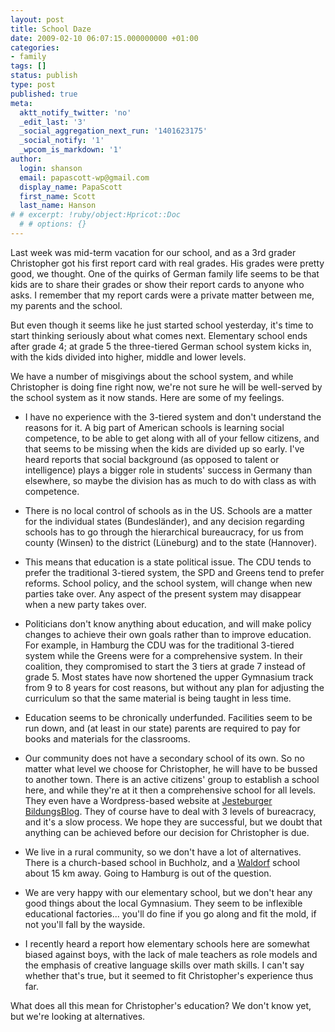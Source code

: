 ```yaml
---
layout: post
title: School Daze
date: 2009-02-10 06:07:15.000000000 +01:00
categories:
- family
tags: []
status: publish
type: post
published: true
meta:
  aktt_notify_twitter: 'no'
  _edit_last: '3'
  _social_aggregation_next_run: '1401623175'
  _social_notify: '1'
  _wpcom_is_markdown: '1'
author:
  login: shanson
  email: papascott-wp@gmail.com
  display_name: PapaScott
  first_name: Scott
  last_name: Hanson
# # excerpt: !ruby/object:Hpricot::Doc
  # # options: {}
---
```

<p>Last week was mid-term vacation for our school, and as a 3rd grader Christopher got his first report card with real grades. His grades were pretty good, we thought. One of the quirks of German family life seems to be that kids are to share their grades or show their report cards to anyone who asks. I remember that my report cards were a private matter between me, my parents and the school.</p>
<p>But even though it seems like he just started school yesterday, it's time to start thinking seriously about what comes next. Elementary school ends after grade 4; at grade 5 the three-tiered German school system kicks in, with the kids divided into higher, middle and lower levels.</p>
<p>We have a number of misgivings about the school system, and while Christopher is doing fine right now, we're not sure he will be well-served by the school system as it now stands. Here are some of my feelings.</p>
<ul>
<li>I have no experience with the 3-tiered system and don't understand the reasons for it. A big part of American schools is learning social competence, to be able to get along with all of your fellow citizens, and that seems to be missing when the kids are divided up so early. I've heard reports that social background (as opposed to talent or intelligence) plays a bigger role in students' success in Germany than elsewhere, so maybe the division has as much to do with class as with competence.</li>
<li>
<p>There is no local control of schools as in the US. Schools are a matter for the individual states (Bundesl&auml;nder), and any decision regarding schools has to go through the hierarchical bureaucracy, for us from county (Winsen) to the district (L&uuml;neburg) and to the state (Hannover).</p>
</li>
<li>
<p>This means that education is a state political issue. The CDU tends to prefer the traditional 3-tiered system, the SPD and Greens tend to prefer reforms. School policy, and the school system, will change when new parties take over. Any aspect of the present system may disappear when a new party takes over.</p>
</li>
<li>
<p>Politicians don't know anything about education, and will make policy changes to achieve their own goals rather than to improve education. For example, in Hamburg the CDU was for the traditional 3-tiered system while the Greens were for a comprehensive system. In their coalition, they compromised to start the 3 tiers at grade 7 instead of grade 5. Most states have now shortened the upper Gymnasium track from 9 to 8 years for cost reasons, but without any plan for adjusting the curriculum so that the same material is being taught in less time.</p>
</li>
<li>
<p>Education seems to be chronically underfunded. Facilities seem to be run down, and (at least in our state) parents are required to pay for books and materials for the classrooms.</p>
</li>
<li>
<p>Our community does not have a secondary school of its own. So no matter what level we choose for Christopher, he will have to be bussed to another town. There is an active citizens' group to establish a school here, and while they're at it then a comprehensive school for all levels. They even have a Wordpress-based website at <a href="http://schulkonzept.wordpress.com/">Jesteburger BildungsBlog</a>. They of course have to deal with 3 levels of bureacracy, and it's a slow process. We hope they are successful, but we doubt that anything can be achieved before our decision for Christopher is due.</p>
</li>
<li>
<p>We live in a rural community, so we don't have a lot of alternatives. There is a church-based school in Buchholz, and a <a href="http://en.wikipedia.org/wiki/Waldorf_education">Waldorf</a> school about 15 km away. Going to Hamburg is out of the question.</p>
</li>
<li>
<p>We are very happy with our elementary school, but we don't hear any good things about the local Gymnasium. They seem to be inflexible educational factories... you'll do fine if you go along and fit the mold, if not you'll fall by the wayside.</p>
</li>
<li>
<p>I recently heard a report how elementary schools here are somewhat biased against boys, with the lack of male teachers as role models and the emphasis of creative language skills over math skills. I can't say whether that's true, but it seemed to fit Christopher's experience thus far.</p>
</li>
</ul>
<p>What does all this mean for Christopher's education? We don't know yet, but we're looking at alternatives.</p>
